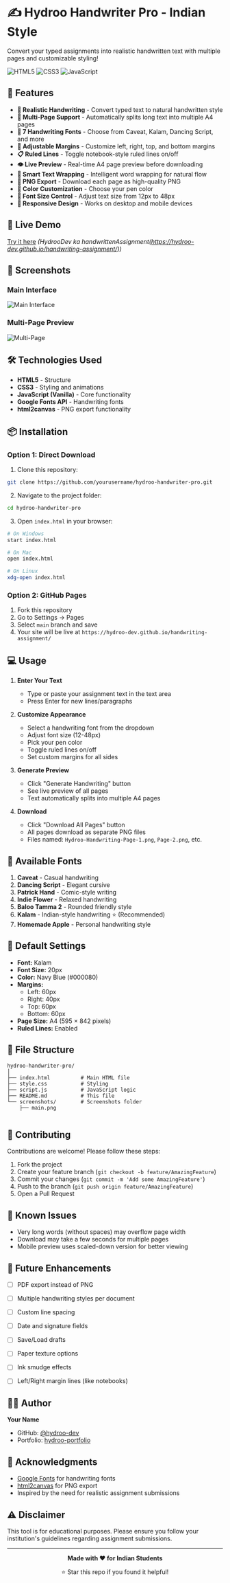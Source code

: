 # ✍️ Hydroo Handwriter Pro - Indian Style

Convert your typed assignments into realistic handwritten text with multiple pages and customizable styling!


![HTML5](https://img.shields.io/badge/HTML5-E34F26?logo=html5&logoColor=white)
![CSS3](https://img.shields.io/badge/CSS3-1572B6?logo=css3&logoColor=white)
![JavaScript](https://img.shields.io/badge/JavaScript-F7DF1E?logo=javascript&logoColor=black)

## 🌟 Features

- **📝 Realistic Handwriting** - Convert typed text to natural handwritten style
- **📄 Multi-Page Support** - Automatically splits long text into multiple A4 pages
- **🎨 7 Handwriting Fonts** - Choose from Caveat, Kalam, Dancing Script, and more
- **📏 Adjustable Margins** - Customize left, right, top, and bottom margins
- **📋 Ruled Lines** - Toggle notebook-style ruled lines on/off
- **👁️ Live Preview** - Real-time A4 page preview before downloading
- **🔄 Smart Text Wrapping** - Intelligent word wrapping for natural flow
- **💾 PNG Export** - Download each page as high-quality PNG
- **🎨 Color Customization** - Choose your pen color
- **📐 Font Size Control** - Adjust text size from 12px to 48px
- **📱 Responsive Design** - Works on desktop and mobile devices

## 🚀 Live Demo

[Try it here](#) _(HydrooDev ka handwrittenAssignment(https://hydroo-dev.github.io/handwriting-assignment/))_

## 📸 Screenshots

### Main Interface
![Main Interface](screenshots/Fulpage.png)

### Multi-Page Preview
![Multi-Page](screenshots/SinglePage.png)



## 🛠️ Technologies Used

- **HTML5** - Structure
- **CSS3** - Styling and animations
- **JavaScript (Vanilla)** - Core functionality
- **Google Fonts API** - Handwriting fonts
- **html2canvas** - PNG export functionality

## 📦 Installation

### Option 1: Direct Download
1. Clone this repository:
```bash
git clone https://github.com/yourusername/hydroo-handwriter-pro.git
```

2. Navigate to the project folder:
```bash
cd hydroo-handwriter-pro
```

3. Open `index.html` in your browser:
```bash
# On Windows
start index.html

# On Mac
open index.html

# On Linux
xdg-open index.html
```

### Option 2: GitHub Pages
1. Fork this repository
2. Go to Settings → Pages
3. Select `main` branch and save
4. Your site will be live at `https://hydroo-dev.github.io/handwriting-assignment/`

## 💻 Usage

1. **Enter Your Text**
   - Type or paste your assignment text in the text area
   - Press Enter for new lines/paragraphs

2. **Customize Appearance**
   - Select a handwriting font from the dropdown
   - Adjust font size (12-48px)
   - Pick your pen color
   - Toggle ruled lines on/off
   - Set custom margins for all sides

3. **Generate Preview**
   - Click "Generate Handwriting" button
   - See live preview of all pages
   - Text automatically splits into multiple A4 pages

4. **Download**
   - Click "Download All Pages" button
   - All pages download as separate PNG files
   - Files named: `Hydroo-Handwriting-Page-1.png`, `Page-2.png`, etc.

## 🎨 Available Fonts

1. **Caveat** - Casual handwriting
2. **Dancing Script** - Elegant cursive
3. **Patrick Hand** - Comic-style writing
4. **Indie Flower** - Relaxed handwriting
5. **Baloo Tamma 2** - Rounded friendly style
6. **Kalam** - Indian-style handwriting ⭐ (Recommended)
7. **Homemade Apple** - Personal handwriting style

## 📐 Default Settings

- **Font:** Kalam
- **Font Size:** 20px
- **Color:** Navy Blue (#000080)
- **Margins:** 
  - Left: 60px
  - Right: 40px
  - Top: 60px
  - Bottom: 60px
- **Page Size:** A4 (595 × 842 pixels)
- **Ruled Lines:** Enabled

## 📝 File Structure

```
hydroo-handwriter-pro/
│
├── index.html          # Main HTML file
├── style.css           # Styling 
├── script.js           # JavaScript logic 
├── README.md           # This file
└── screenshots/        # Screenshots folder 
    ├── main.png
  
```

## 🤝 Contributing

Contributions are welcome! Please follow these steps:

1. Fork the project
2. Create your feature branch (`git checkout -b feature/AmazingFeature`)
3. Commit your changes (`git commit -m 'Add some AmazingFeature'`)
4. Push to the branch (`git push origin feature/AmazingFeature`)
5. Open a Pull Request

## 🐛 Known Issues

- Very long words (without spaces) may overflow page width
- Download may take a few seconds for multiple pages
- Mobile preview uses scaled-down version for better viewing

## 🔮 Future Enhancements

- [ ] PDF export instead of PNG
- [ ] Multiple handwriting styles per document
- [ ] Custom line spacing
- [ ] Date and signature fields
- [ ] Save/Load drafts
- [ ] Paper texture options
- [ ] Ink smudge effects
- [ ] Left/Right margin lines (like notebooks)


## 👨‍💻 Author

**Your Name**
- GitHub: [@hydroo-dev](https://github.com/hydroo-dev)
- Portfolio: [hydroo-portfolio](https://hydroo-dev.github.io/hydroo-portfolio/)

## 🙏 Acknowledgments

- [Google Fonts](https://fonts.google.com/) for handwriting fonts
- [html2canvas](https://html2canvas.hertzen.com/) for PNG export
- Inspired by the need for realistic assignment submissions

## ⚠️ Disclaimer

This tool is for educational purposes. Please ensure you follow your institution's guidelines regarding assignment submissions.

---

<div align="center">
  
**Made with ❤️ for Indian Students**

⭐ Star this repo if you found it helpful!

</div>
